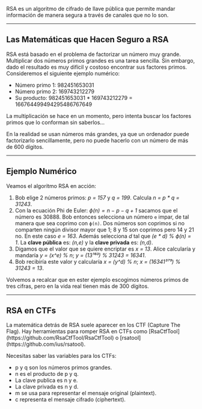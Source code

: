 RSA es un algoritmo de cifrado de llave pública que permite mandar información de manera segura a través de canales que no lo son.

----------------
<h2>Las Matemáticas que Hacen Seguro a RSA</h2>
RSA está basado en el problema de factorizar un número muy grande. Multiplicar dos números primos grandes es una tarea sencilla. Sin embargo, dado el resultado es muy difícil y costoso encontrar sus factores primos. Consideremos el siguiente ejemplo numérico:

- Número primo 1: 982451653031
- Número primo 2: 169743212279
- Su producto: 982451653031 * 169743212279 = 166764499494295486767649

La multiplicación se hace en un momento, pero intenta buscar los factores primos que lo conforman sin saberlos...

En la realidad se usan números más grandes, ya que un ordenador puede factorizarlo sencillamente, pero no puede hacerlo con un número de más de 600 dígitos.

-------------
<h2>Ejemplo Numérico</h2>
Veamos el algoritmo RSA en acción:

1. Bob elige 2 números primos: *p = 157* y *q = 199*. Calcula *n = p * q = 31243*.
2. Con la ecuación Phi de Euler: *ϕ(n) = n − p − q + 1* sacamos que el número es 30888. Bob entonces selecciona un número `e` impar, de tal manera que sea coprimo con `ϕ(n)`. Dos números son coprimos si no comparten ningún divisor mayor que 1; 8 y 15 son coprimos pero 14 y 21 no. En este caso *e = 163*. Además selecciona *d* tal que *(e * d) % ϕ(n) = 1*. La **clave pública** es: *(n,e)* y la **clave privada** es: *(n,d)*.
3. Digamos que el valor que se quiere encriptar es *x = 13*. Alice calcularía y mandaría *y = (x^e) % n*; *y = (13¹⁶³) % 31243 = 16341*.
4. Bob recibiría este valor y calcularía *x = (y^d) % n*; *x = (16341³⁷⁹) % 31243 = 13*.

Volvemos a recalcar que en ester ejemplo escogimos números primos de tres cifras, pero en la vida real tienen más de 300 dígitos.

--------------
<h2>RSA en CTFs</h2>
La matemática detrás de RSA suele aparecer en los CTF (Capture The Flag). Hay herramientas para romper RSA en CTFs como [RsaCtfTool](https://github.com/RsaCtfTool/RsaCtfTool) o [rsatool](https://github.com/ius/rsatool).

Necesitas saber las variables para los CTFs:

- p y q son los números primos grandes.
- n es el producto de p y q.
- La clave publica es n y e.
- La clave privada es n y d.
- m se usa para representar el mensaje original (plaintext).
- c representa el mensaje cifrado (ciphertext).